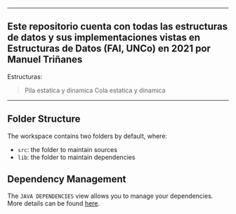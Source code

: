 ---------------------------------------------------------------------------------------------------------------------------------------------------------
Este repositorio cuenta con todas las estructuras de datos y sus implementaciones vistas en Estructuras de Datos (FAI, UNCo) en 2021 por Manuel Triñanes
---------------------------------------------------------------------------------------------------------------------------------------------------------
Estructuras:
  > Pila estatica y dinamica
  > Cola estatica y dinamica
  > 
---------------------------------------------------------------------------------------------------------------------------------------------------------

## Folder Structure

The workspace contains two folders by default, where:

- `src`: the folder to maintain sources
- `lib`: the folder to maintain dependencies

## Dependency Management

The `JAVA DEPENDENCIES` view allows you to manage your dependencies. More details can be found [here](https://github.com/microsoft/vscode-java-pack/blob/master/release-notes/v0.9.0.md#work-with-jar-files-directly).
